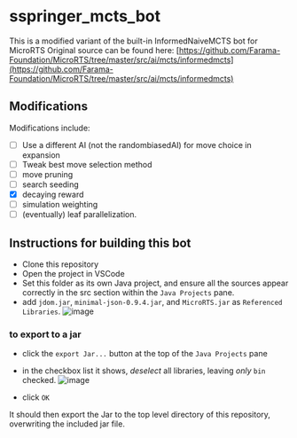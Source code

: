 # sspringer_mcts_bot
This is a modified variant of the built-in InformedNaiveMCTS bot for MicroRTS
Original source can be found here: [https://github.com/Farama-Foundation/MicroRTS/tree/master/src/ai/mcts/informedmcts](https://github.com/Farama-Foundation/MicroRTS/tree/master/src/ai/mcts/informedmcts)

## Modifications
Modifications include:
- [ ] Use a different AI (not the randombiasedAI) for move choice in expansion
- [ ] Tweak best move selection method
- [ ] move pruning
- [ ] search seeding
- [x] decaying reward
- [ ] simulation weighting
- [ ] (eventually) leaf parallelization.

## Instructions for building this bot
- Clone this repository
- Open the project in VSCode
- Set this folder as its own Java project, and ensure all the sources appear correctly in the src section within the `Java Projects` pane.
- add `jdom.jar`, `minimal-json-0.9.4.jar`, and `MicroRTS.jar` as `Referenced Libraries`.
![image](https://github.com/SilasSpringer/sspringer_mcts_bot/assets/54564568/aa22ff7f-925d-47ab-989d-c1ea24fbbfb8)


### to export to a jar
- click the `export Jar...` button at the top of the `Java Projects` pane
- in the checkbox list it shows, _deselect_ all libraries, leaving _only_ `bin` checked.
![image](https://github.com/SilasSpringer/sspringer_mcts_bot/assets/54564568/2171528b-3818-4e10-8977-7f33ad3786a1)

- click `OK`

It should then export the Jar to the top level directory of this repository, overwriting the included jar file.

